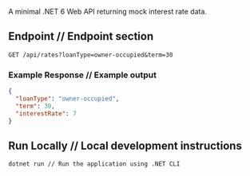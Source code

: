 A minimal .NET 6 Web API returning mock interest rate data.  
## Endpoint // Endpoint section
`GET /api/rates?loanType=owner-occupied&term=30`  

### Example Response // Example output
```json
{
  "loanType": "owner-occupied",
  "term": 30,
  "interestRate": 7
}
```

## Run Locally // Local development instructions
```bash
dotnet run // Run the application using .NET CLI
```

 